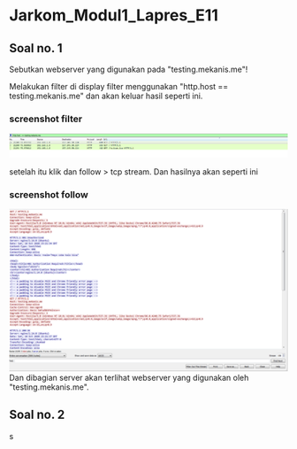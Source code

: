 # Jarkom_Modul1_Lapres_E11

## Soal no. 1

Sebutkan webserver yang digunakan pada "testing.mekanis.me"!

Melakukan filter di display filter menggunakan "http.host == testing.mekanis.me" dan akan keluar hasil seperti ini.

### screenshot filter
![No 1](/screenshot/1A.PNG)

setelah itu klik dan follow > tcp stream. Dan hasilnya akan seperti ini

### screenshot follow
![No 1](/screenshot/1B.PNG)
Dan dibagian server akan terlihat webserver yang digunakan oleh "testing.mekanis.me".

## Soal no. 2

s